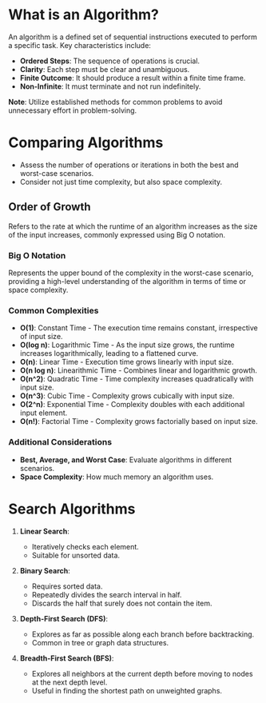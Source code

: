 # What is an Algorithm?
An algorithm is a defined set of sequential instructions executed to perform a specific task. Key characteristics include:
- **Ordered Steps**: The sequence of operations is crucial.
- **Clarity**: Each step must be clear and unambiguous.
- **Finite Outcome**: It should produce a result within a finite time frame.
- **Non-Infinite**: It must terminate and not run indefinitely.

**Note**: Utilize established methods for common problems to avoid unnecessary effort in problem-solving.

# Comparing Algorithms
- Assess the number of operations or iterations in both the best and worst-case scenarios.
- Consider not just time complexity, but also space complexity.

## Order of Growth
Refers to the rate at which the runtime of an algorithm increases as the size of the input increases, commonly expressed using Big O notation.

### Big O Notation
Represents the upper bound of the complexity in the worst-case scenario, providing a high-level understanding of the algorithm in terms of time or space complexity.

### Common Complexities
- **O(1)**: Constant Time - The execution time remains constant, irrespective of input size.
- **O(log n)**: Logarithmic Time - As the input size grows, the runtime increases logarithmically, leading to a flattened curve.
- **O(n)**: Linear Time - Execution time grows linearly with input size.
- **O(n log n)**: Linearithmic Time - Combines linear and logarithmic growth.
- **O(n^2)**: Quadratic Time - Time complexity increases quadratically with input size.
- **O(n^3)**: Cubic Time - Complexity grows cubically with input size.
- **O(2^n)**: Exponential Time - Complexity doubles with each additional input element.
- **O(n!)**: Factorial Time - Complexity grows factorially based on input size.

### Additional Considerations
- **Best, Average, and Worst Case**: Evaluate algorithms in different scenarios.
- **Space Complexity**: How much memory an algorithm uses.

# Search Algorithms
1. **Linear Search**:
   - Iteratively checks each element.
   - Suitable for unsorted data.

2. **Binary Search**:
   - Requires sorted data.
   - Repeatedly divides the search interval in half.
   - Discards the half that surely does not contain the item.

3. **Depth-First Search (DFS)**:
   - Explores as far as possible along each branch before backtracking.
   - Common in tree or graph data structures.

4. **Breadth-First Search (BFS)**:
   - Explores all neighbors at the current depth before moving to nodes at the next depth level.
   - Useful in finding the shortest path on unweighted graphs.

